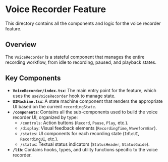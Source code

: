 # Voice Recorder Feature

This directory contains all the components and logic for the voice recorder feature.

## Overview

The `VoiceRecorder` is a stateful component that manages the entire recording workflow, from idle to recording, paused, and playback states.

## Key Components

-   **`VoiceRecorder/index.tsx`**: The main entry point for the feature, which uses the `useVoiceRecorder` hook to manage state.
-   **`UIMachine.tsx`**: A state machine component that renders the appropriate UI based on the current `recordingState`.
-   **`/components`**: Contains all the sub-components used to build the voice recorder UI, organized by type:
    -   `/controls`: Action buttons (`Record`, `Pause`, `Play`, etc.).
    -   `/display`: Visual feedback elements (`RecordingTime`, `WaveformBar`).
    -   `/states`: UI components for each recording state (`IdleUI`, `RecordingUI`, etc.).
    -   `/status`: Textual status indicators (`StatusHeader`, `StatusGuide`).
-   **`/lib`**: Contains hooks, types, and utility functions specific to the voice recorder.
